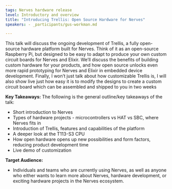 ```yaml
---
tags: Nerves hardware release
level: Introductory and overview
title: "Introducing Trellis: Open Source Hardware for Nerves"
speakers: - _participants/gus-workman.md

---
```

This talk will discuss the ongoing development of Trellis, a fully open-source hardware platform built for Nerves. Think of it as an open-source Raspberry Pi, but designed to be easy to adapt to produce your own custom circuit boards for Nerves and Elixir. We’ll discuss the benefits of building custom hardware for your products, and how open source unlocks even more rapid prototyping for Nerves and Elixir in embedded device development. Finally, I won’t just talk about how customizable Trellis is, I will also show live just how easy it is to modify the designs to create a custom circuit board which can be assembled and shipped to you in two weeks

**Key Takeaways:**
The following is the general outline/key takeaways of the talk: 
- Short introduction to Nerves
- Types of hardware projects - microcontrollers vs HAT vs SBC, where Nerves fits in
- Introduction of Trellis, features and capabilities of the platform
- A deeper look at the T113-S3 CPU
- How open hardware opens up new possibilities and form factors, reducing product development time
- Live demo of customization

**Target Audience:**
- Individuals and teams who are currently using Nerves, as well as anyone who either wants to learn more about Nerves, hardware development, or exciting hardware projects in the Nerves ecosystem.

